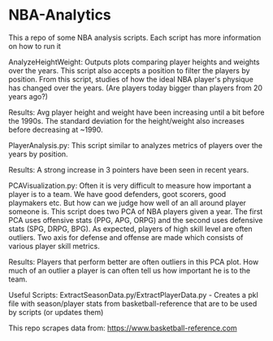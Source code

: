 # NBA-Analytics

This a repo of some NBA analysis scripts. Each script has more information on how to run it

AnalyzeHeightWeight: Outputs plots comparing player heights and weights over the years. This script also accepts a position to filter the players by position. From this script, studies of how the ideal NBA player's physique has changed over the years. (Are players today bigger than players from 20 years ago?)

Results: Avg player height and weight have been increasing until a bit before the 1990s. The standard deviation for the height/weight also increases before decreasing at ~1990.

PlayerAnalysis.py: This script similar to analyzes metrics of players over the years by position.

Results: A strong increase in 3 pointers have been seen in recent years. 

PCAVisualization.py: Often it is very difficult to measure how important a player is to a team. We have good defenders, goot scorers, good playmakers etc. But how can we judge how well of an all around player someone is. This script does two PCA of NBA players given a year. The first PCA uses offensive stats (PPG, APG, ORPG) and the second uses defensive stats (SPG, DRPG, BPG). As expected, players of high skill level are often outliers. Two axis for defense and offense are made which consists of various player skill metrics. 

Results: Players that perform better are often outliers in this PCA plot. How much of an outlier a player is can often tell us how important he is to the team. 


Useful Scripts:
ExtractSeasonData.py/ExtractPlayerData.py - Creates a pkl file with season/player stats from basketball-reference that are to be used by scripts (or updates them)

This repo scrapes data from: https://www.basketball-reference.com
